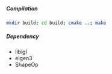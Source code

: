 ##### Compilation

```bash
mkdir build; cd build; cmake ..; make
```



##### Dependency
- libigl
- eigen3
- ShapeOp	